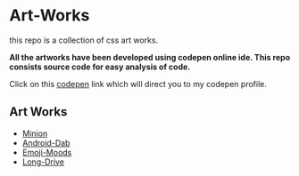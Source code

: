 # Art-Works
this repo is a collection of css art works.

**All the artworks have been developed using codepen online ide. This repo consists source code for easy analysis of code.**<br>

Click on this [codepen](https://codepen.io/vaishak10) link which will direct you to my codepen profile.

## Art Works
- [Minion](Art-works/Minion)
- [Android-Dab](Art-works/Android-Dab)
- [Emoji-Moods](Art-works/Mood-Selector)
- [Long-Drive](Art-works/Long-Drive)
